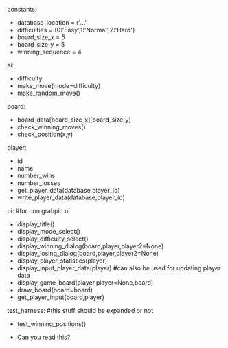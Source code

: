 constants:
* database_location = r'...'
* difficulties = {0:'Easy',1:'Normal',2:'Hard'}
* board_size_x = 5
* board_size_y = 5
* winning_sequence = 4

ai:  
* difficulty
* make_move(mode=difficulty)
* make_random_move()

board:
* board_data[board_size_x][board_size_y]
* check_winning_moves()
* check_position(x,y)

player:
* id
* name
* number_wins
* number_losses
* get_player_data(database,player_id)
* write_player_data(database,player_id)

ui: #for non grahpic ui
* display_title()
* display_mode_select()
* display_difficulty_select()
* display_winning_dialog(board,player,player2=None)
* display_losing_dialog(board,player,player2=None)
* display_player_statistics(player)
* display_input_player_data(player) #can also be used for updating player data
* display_game_board(player,player=None,board)
* draw_board(board=board)
* get_player_input(board,player)


test_harness: #this stuff should be expanded or not
* test_winning_positions()

* Can you read this?
